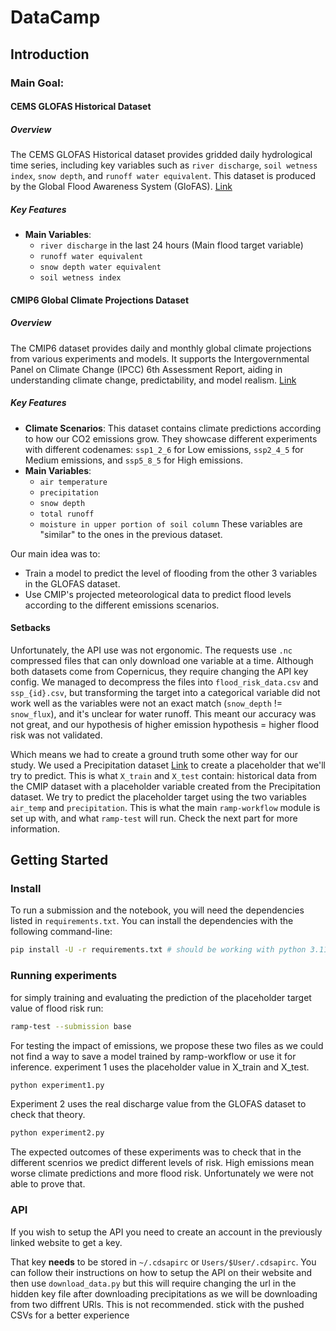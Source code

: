 # DataCamp

## Introduction

### Main Goal:

#### CEMS GLOFAS Historical Dataset

##### Overview
The CEMS GLOFAS Historical dataset provides gridded daily hydrological time series, including key variables such as `river discharge`, `soil wetness index`, `snow depth`, and `runoff water equivalent`. This dataset is produced by the Global Flood Awareness System (GloFAS). [Link](https://ewds.climate.copernicus.eu/datasets/cems-glofas-historical?tab=overview)

##### Key Features
- **Main Variables**:
  - `river discharge` in the last 24 hours (Main flood target variable)
  - `runoff water equivalent`
  - `snow depth water equivalent`
  - `soil wetness index`

#### CMIP6 Global Climate Projections Dataset

##### Overview
The CMIP6 dataset provides daily and monthly global climate projections from various experiments and models. It supports the Intergovernmental Panel on Climate Change (IPCC) 6th Assessment Report, aiding in understanding climate change, predictability, and model realism. [Link](https://cds.climate.copernicus.eu/datasets/projections-cmip6?tab=overview)

##### Key Features
- **Climate Scenarios**: This dataset contains climate predictions according to how our CO2 emissions grow. They showcase different experiments with different codenames: `ssp1_2_6` for Low emissions, `ssp2_4_5` for Medium emissions, and `ssp5_8_5` for High emissions.
- **Main Variables**:
  - `air temperature`
  - `precipitation`
  - `snow depth`
  - `total runoff`
  - `moisture in upper portion of soil column`
  These variables are "similar" to the ones in the previous dataset.

Our main idea was to:
- Train a model to predict the level of flooding from the other 3 variables in the GLOFAS dataset.
- Use CMIP's projected meteorological data to predict flood levels according to the different emissions scenarios.

#### Setbacks

Unfortunately, the API use was not ergonomic. The requests use `.nc` compressed files that can only download one variable at a time. Although both datasets come from Copernicus, they require changing the API key config. We managed to decompress the files into `flood_risk_data.csv` and `ssp_{id}.csv`, but transforming the target into a categorical variable did not work well as the variables were not an exact match (`snow_depth` != `snow_flux`), and it's unclear for water runoff. This meant our accuracy was not great, and our hypothesis of higher emission hypothesis = higher flood risk was not validated.

Which means we had to create a ground truth some other way for our study. We used a Precipitation dataset [Link](https://cds.climate.copernicus.eu/datasets/sis-european-risk-extreme-precipitation-indicators?tab=download) to create a placeholder that we'll try to predict. This is what `X_train` and `X_test` contain: historical data from the CMIP dataset with a placeholder variable created from the Precipitation dataset. We try to predict the placeholder target using the two variables `air_temp` and `precipitation`. This is what the main `ramp-workflow` module is set up with, and what `ramp-test` will run. Check the next part for more information.

## Getting Started

### Install

To run a submission and the notebook, you will need the dependencies listed in `requirements.txt`. You can install the dependencies with the following command-line:

```bash
pip install -U -r requirements.txt # should be working with python 3.11 in case of any issues du to python versions.
```
### Running experiments

for simply training and evaluating the prediction of the placeholder target value of flood risk run: 

```bash
ramp-test --submission base
```
For testing the impact of emissions, we propose these two files as we could not find a way to save a model trained by ramp-workflow or use it for inference. experiment 1 uses the placeholder value in X_train and X_test.

``` bash
python experiment1.py
``` 

Experiment 2 uses the real discharge value from the GLOFAS dataset to check that theory.

``` bash
python experiment2.py
``` 

The expected outcomes of these experiments was to check that in the different scenrios we predict different levels of risk. High emissions mean worse climate predictions and more flood risk. Unfortunately we were not able to prove that.

### API

If you wish to setup the API you need to create an account in the previously linked website to get a key.

That key **needs** to be stored in `~/.cdsapirc` or `Users/$User/.cdsapirc`. You can follow their instructions on how to setup the API on their website and then use `download_data.py` but this will require changing the url in the hidden key file after downloading precipitations as we will be downloading from two diffrent URls. This is not recommended. stick with the pushed CSVs for a better experience
